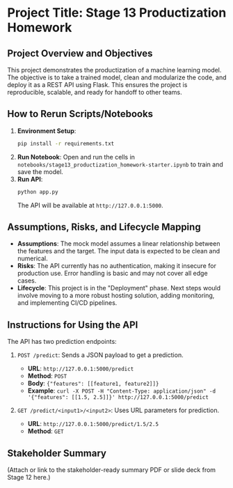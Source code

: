 # Project Title: Stage 13 Productization Homework

## Project Overview and Objectives
This project demonstrates the productization of a machine learning model. The objective is to take a trained model, clean and modularize the code, and deploy it as a REST API using Flask. This ensures the project is reproducible, scalable, and ready for handoff to other teams.

## How to Rerun Scripts/Notebooks
1.  **Environment Setup**:
    ```bash
    pip install -r requirements.txt
    ```
2.  **Run Notebook**: Open and run the cells in `notebooks/stage13_productization_homework-starter.ipynb` to train and save the model.
3.  **Run API**:
    ```bash
    python app.py
    ```
    The API will be available at `http://127.0.0.1:5000`.

## Assumptions, Risks, and Lifecycle Mapping
* **Assumptions**: The mock model assumes a linear relationship between the features and the target. The input data is expected to be clean and numerical.
* **Risks**: The API currently has no authentication, making it insecure for production use. Error handling is basic and may not cover all edge cases.
* **Lifecycle**: This project is in the "Deployment" phase. Next steps would involve moving to a more robust hosting solution, adding monitoring, and implementing CI/CD pipelines.

## Instructions for Using the API
The API has two prediction endpoints:

1.  `POST /predict`: Sends a JSON payload to get a prediction.
    * **URL**: `http://127.0.0.1:5000/predict`
    * **Method**: `POST`
    * **Body**: `{"features": [[feature1, feature2]]}`
    * **Example**: `curl -X POST -H "Content-Type: application/json" -d '{"features": [[1.5, 2.5]]}' http://127.0.0.1:5000/predict`

2.  `GET /predict/<input1>/<input2>`: Uses URL parameters for prediction.
    * **URL**: `http://127.0.0.1:5000/predict/1.5/2.5`
    * **Method**: `GET`

## Stakeholder Summary
(Attach or link to the stakeholder-ready summary PDF or slide deck from Stage 12 here.)